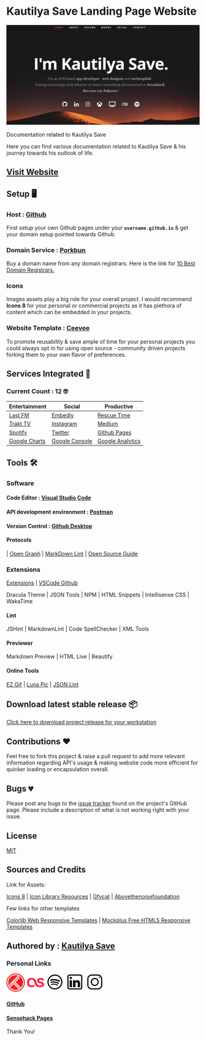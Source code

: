 # Kautilya Save Landing Page Website

![alt text][Kautilya Homepage]

[Kautilya Homepage]: https://github.com/SensehacK/SensehacK.github.io/blob/master/assets/readMe/homepage.png "Kautilya Save - Sensehack"

Documentation related to Kautilya Save

Here you can find various documentation related to Kautilya Save & his journey towards his outlook of life.

## [Visit Website](https://kautilya.design)

## Setup 🖥

### Host : [Github](https://github.com/ "Kautilya Save - Sensehack")

First setup your own Github pages under your **``username.github.io``** & get your domain setup pointed towards Github.

### Domain Service : [Porkbun](https://porkbun.com/ "Kautilya Save - Sensehack")

Buy a domain name from any domain registrars. Here is the link for [10 Best Domain Registrars.](https://hostingfacts.com/domain-registrars/ "Kautilya Save - Sensehack")

### Icons

Images assets play a big role for your overall project. I would recommend **Icons 8** for your personal or commercial projects as it has plethora of content which can be embedded in your projects.

### Website Template : [Ceevee](https://www.styleshout.com/free-templates/ceevee/ "Kautilya Save - Sensehack")

To promote reusability & save ample of time for your personal projects you could always opt in for using open source - community driven projects forking them to your own flavor of preferences.

## Services Integrated 🔗

### Current Count : 12 🤓

| Entertainment |    Social     | Productive |
| ------------- | ------------- | ------------- |
| [Last FM](https://www.last.fm/ "Kautilya Save - Sensehack")  |  [Embedly](https://embed.ly/ "Kautilya Save - Sensehack") | [Rescue Time](https://www.rescuetime.com/ "Kautilya Save - Sensehack") |
| [Trakt TV](https://trakt.tv/ "Kautilya Save - Sensehack") |  [Instagram](https://www.instagram.com/ "Kautilya Save - Sensehack") | [Medium](https://medium.com/ "Kautilya Save - Sensehack") |
| [Spotify](https://www.spotify.com/ "Kautilya Save - Sensehack") |  [Twitter](https://twitter.com/ "Kautilya Save - Sensehack") | [Github Pages](https://pages.github.com/ "Kautilya Save - Sensehack")
| [Google Charts](https://developers.google.com/chart/ "Kautilya Save - Sensehack")   |    [Google Console](https://search.google.com/search-console "Kautilya Save - Sensehack")   |    [Google Analytics](https://analytics.google.com/analytics/web/ "Kautilya Save - Sensehack") |

## Tools 🛠

### Software

#### Code Editor : [Visual Studio Code](https://code.visualstudio.com/ "Kautilya Save - Sensehack")

#### API development environment  : [Postman](https://www.getpostman.com/ "Kautilya Save - Sensehack")

#### Version Control : [Github Desktop](https://desktop.github.com/ "Kautilya Save - Sensehack")

#### Protocols

| [Open Graph](http://ogp.me/ "Kautilya Save - Sensehack") |    [MarkDown Lint](https://github.com/DavidAnson/markdownlint/blob/v0.11.0/doc/Rules.md "Kautilya Save - Sensehack")       | [Open Source Guide](https://opensource.guide/ "Kautilya Save - Sensehack")

### Extensions

[Extensions](https://marketplace.visualstudio.com/VSCode "Kautilya Save - Sensehack") | [VSCode Github](https://github.com/Microsoft/vscode "Kautilya Save - Sensehack")

Dracula Theme | JSON Tools | NPM | HTML Snippets | Intellisense CSS | WakaTime

#### Lint

JSHint | MarkdownLint | Code SpellChecker | XML Tools

#### Previewer

Markdown Preview | HTML Live | Beautify

#### Online Tools

[EZ Gif](https://ezgif.com/ "Kautilya Save - Sensehack") | [Luna Pic](http://www172.lunapic.com/editor/ "Kautilya Save - Sensehack") | [JSON Lint](https://jsonlint.com/ "Kautilya Save - Sensehack")

## Download latest stable release 📦

[Click here to download project release for your workstation](https://github.com/SensehacK/SensehacK.github.io/releases)

## Contributions ❤️

Feel free to fork this project & raise a pull request to add more relevant information regarding API's usage & making website code more efficient for quicker loading or encapsulation overall.

## Bugs 💔

Please post any bugs to the [issue tracker](https://github.com/SensehacK/SensehacK.github.io/issues) found on the project's GitHub page. Please include a description of what is not working right with your issue.

## License

[MIT](https://github.com/SensehacK/SensehacK.github.io//LICENSE)

## Sources and Credits

Link for Assets:

[Icons 8](https://icons8.com/ "Kautilya Save - Sensehack") | [Icon Library Resources](https://www.keycdn.com/blog/icon-library "Kautilya Save - Sensehack") | [Gfycat](https://gfycat.com/hoarsecheapkomododragon "Kautilya Save - Sensehack") | [Abovethenoisefoundation](https://abovethenoisefoundation.org/wp-content/uploads/2018/01/atn-transparent-white-noise3.gif "Kautilya Save - Sensehack")

Few links for other templates

[Colorlib Web Responsive Templates](https://colorlib.com/wp/free-responsive-website-templates/ "Kautilya Save - Sensehack")   |   [Mockplus Free HTML5 Responsive Templates](https://www.mockplus.com/blog/post/free-responsive-html5-web-design-templates "Kautilya Save - Sensehack")

## Authored by : [Kautilya Save](https://kautilya.design)

### Personal Links

[![TraktTV](https://github.com/SensehacK/SensehacK.github.io/blob/master/assets/icons8/trakttv-48.png)](https://trakt.tv/user/SensehacK)    [![LastFm](https://github.com/SensehacK/SensehacK.github.io/blob/master/assets/icons8/lastfm-48.png)](https://www.last.fm/user/Sensehack)      [![Spotify](https://github.com/SensehacK/SensehacK.github.io/blob/master/assets/icons8/icons8-spotify-48.png)](https://open.spotify.com/user/sensehack)     [![LinkedIn](https://github.com/SensehacK/SensehacK.github.io/blob/master/assets/icons8/icons8-linkedin-48.png)](https://www.linkedin.com/in/kautilyasave/)    [![Instagram](https://github.com/SensehacK/SensehacK.github.io/blob/master/assets/icons8/icons8-instagram-48.png)](https://instagram.com/sensehack/)

#### [GitHub](https://github.com/SensehacK)

#### [Sensehack Pages](https://sensehack.github.io/)

Thank You!